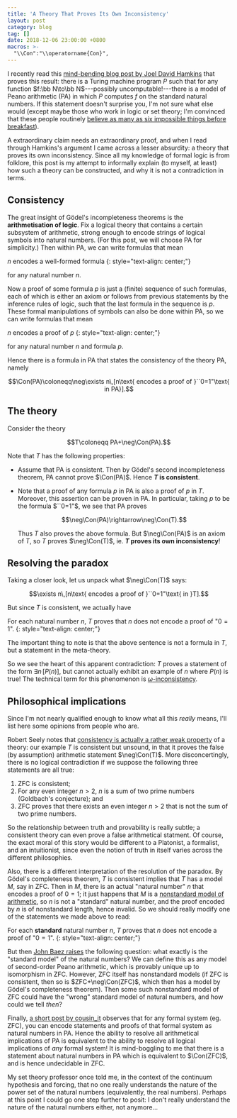 ```yaml
---
title: 'A Theory That Proves Its Own Inconsistency'
layout: post
category: blog
tag: []
date: 2018-12-06 23:00:00 +0800
macros: >-
  "\\Con":"\\operatorname{Con}",
---
```


I recently read this [mind-bending blog post by Joel David Hamkins](http://jdh.hamkins.org/every-function-can-be-computable/) that proves this result: there is a Turing machine program $P$ such that for any function $f:\bb N\to\bb N$---possibly uncomputable!---there is a model of Peano arithmetic (PA) in which $P$ computes $f$ on the standard natural numbers. If this statement doesn't surprise you, I'm not sure what else would (except maybe those who work in logic or set theory; I'm convinced that these people routinely [believe as many as six impossible things before breakfast](http://www-history.mcs.st-andrews.ac.uk/Quotations/Dodgson.html)).

A extraordinary claim needs an extraordinary proof, and when I read through Hamkins's argument I came across a lesser absurdity: a theory that proves its own inconsistency. Since all my knowledge of formal logic is from folklore, this post is my attempt to informally explain (to myself, at least) how such a theory can be constructed, and why it is not a contradiction in terms.

<!--more-->
## Consistency

The great insight of Gödel's incompleteness theorems is the __arithmetisation of logic__. Fix a logical theory that contains a certain subsystem of arithmetic, strong enough to encode strings of logical symbols into natural numbers. (For this post, we will choose PA for simplicity.) Then within PA, we can write formulas that mean

$n$ encodes a well-formed formula
{: style="text-align: center;"}

for any natural number $n$.

Now a proof of some formula $p$ is just a (finite) sequence of such formulas, each of which is either an axiom or follows from previous statements by the inference rules of logic, such that the last formula in the sequence is $p$. These formal manipulations of symbols can also be done within PA, so we can write formulas that mean

$n$ encodes a proof of $p$
{: style="text-align: center;"}

for any natural number $n$ and formula $p$.

Hence there is a formula in PA that states the consistency of the theory PA, namely

$$\Con(PA)\coloneqq\neg\exists n\,[n\text{ encodes a proof of }``0=1"\text{ in PA}].$$

## The theory

Consider the theory

$$T\coloneqq PA+\neg\Con(PA).$$

Note that $T$ has the following properties:
- Assume that PA is consistent. Then by Gödel's second incompleteness theorem, PA cannot prove $\Con(PA)$. Hence __$T$ is consistent__.
- Note that a proof of any formula $p$ in PA is also a proof of $p$ in $T$. Moreover, this assertion can be proven in PA. In particular, taking $p$ to be the formula $``0=1"$, we see that PA proves

  $$\neg\Con(PA)\rightarrow\neg\Con(T).$$

  Thus $T$ also proves the above formula. But $\neg\Con(PA)$ is an axiom of $T$, so $T$ proves $\neg\Con(T)$, ie. __$T$ proves its own inconsistency__!

## Resolving the paradox

Taking a closer look, let us unpack what $\neg\Con(T)$ says:

$$\exists n\,[n\text{ encodes a proof of }``0=1"\text{ in }T].$$

But since $T$ is consistent, we actually have

For each natural number $n$, $T$ proves that $n$ does not encode a proof of "$0=1$".
{: style="text-align: center;"}

The important thing to note is that the above sentence is not a formula in $T$, but a statement in the meta-theory.

So we see the heart of this apparent contradiction: $T$ proves a statement of the form $\exists n\,[P(n)]$, but cannot actually exhibit an example of $n$ where $P(n)$ is true! The technical term for this phenomenon is [$\omega$-inconsistency](https://en.wikipedia.org/wiki/%CE%A9-consistent_theory).

## Philosophical implications

Since I'm not nearly qualified enough to know what all this _really_ means, I'll list here some opinions from people who are.

Robert Seely notes that [consistency is actually a rather weak property](http://www.math.mcgill.ca/rags/JAC/124/second.html) of a theory: our example $T$ is consistent but unsound, in that it proves the false (by assumption) arithmetic statement $\neg\Con(T)$. More disconcertingly, there is no logical contradiction if we suppose the following three statements are all true:
1. ZFC is consistent;
2. For any even integer $n>2$, $n$ is a sum of two prime numbers (Goldbach's conjecture); and
3. ZFC proves that there exists an even integer $n>2$ that is not the sum of two prime numbers.

So the relationship between truth and provability is really subtle; a consistent theory can even prove a false arithmetical statment. Of course, the exact moral of this story would be different to a Platonist, a formalist, and an intuitionist, since even the notion of truth in itself varies across the different philosophies.

Also, there is a different interpretation of the resolution of the paradox. By Gödel's completeness theorem, $T$ is consistent implies that $T$ has a model $M$, say in ZFC. Then in $M$, there is an actual "natural number" $n$ that encodes a proof of $0=1$; it just happens that $M$ is a [nonstandard model of arithmetic](https://en.wikipedia.org/wiki/Non-standard_model_of_arithmetic), so $n$ is not a "standard" natural number, and the proof encoded by $n$ is of nonstandard length, hence invalid. So we should really modify one of the statements we made above to read:

For each __standard__ natural number $n$, $T$ proves that $n$ does not encode a proof of "$0=1$".
{: style="text-align: center;"}

But then [John Baez raises](https://johncarlosbaez.wordpress.com/2016/04/02/computing-the-uncomputable/) the following question: what exactly is the "standard model" of the natural numbers? We can define this as any model of second-order Peano arithmetic, which is provably unique up to isomorphism in ZFC. However, ZFC itself has nonstandard models (if ZFC is consistent, then so is $ZFC+\neg\Con(ZFC)$, which then has a model by Gödel's completeness theorem). Then some such nonstandard model of ZFC could have the "wrong" standard model of natural numbers, and how could we tell _then_?

Finally, [a short post by cousin_it](https://www.lesswrong.com/posts/PWP5j38tihSHkLsMc/no-one-knows-what-peano-arithmetic-doesn-t-know) observes that for any formal system (eg. ZFC), you can encode statements and proofs of that formal system as natural numbers in PA. Hence the ability to resolve all arithmetical implications of PA is equivalent to the ability to resolve all logical implications of _any_ formal system! It is mind-boggling to me that there is a statement about natural numbers in PA which is equivalent to $\Con(ZFC)$, and is hence undecidable in ZFC.

My set theory professor once told me, in the context of the continuum hypothesis and forcing, that no one really understands the nature of the power set of the natural numbers (equivalently, the real numbers). Perhaps at this point I could go one step further to posit: I don't really understand the nature of the natural numbers either, not anymore...